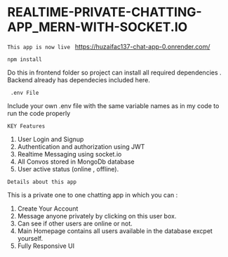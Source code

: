 # REALTIME-PRIVATE-CHATTING-APP_MERN-WITH-SOCKET.IO


`This app is now live `
  https://huzaifac137-chat-app-0.onrender.com/

`npm install`

Do this in frontend folder so project can install all required dependencies . Backend already has dependecies included here.


` .env File`

Include your own .env file with the same variable names as in my code to run the code properly

`KEY Features`
 1) User Login and Signup
 2) Authentication and authorization using JWT
 3) Realtime Messaging using socket.io
 4) All Convos stored in MongoDb database
 5) User active status (online , offline).

`Details about this app` 

This is a private one to one chatting app in which you can :

1) Create Your Account
2) Message anyone privately by clicking on this user box.
3) Can see if other users are online or not.
3) Main Homepage contains all users available in the database excpet yourself.
4) Fully Responsive UI

